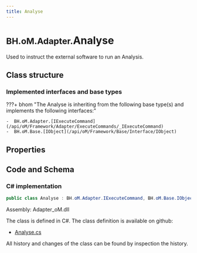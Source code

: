 ```yaml
---
title: Analyse
---
```


# <small>BH.oM.Adapter.</small>**Analyse**

Used to instruct the external software to run an Analysis.

## Class structure

### Implemented interfaces and base types

???+ bhom "The Analyse is inheriting from the following base type(s) and implements the following interfaces:"

    -  BH.oM.Adapter.[IExecuteCommand](/api/oM/Framework/Adapter/ExecuteCommands/_IExecuteCommand)
    -  BH.oM.Base.[IObject](/api/oM/Framework/Base/Interface/IObject)


## Properties

## Code and Schema

### C# implementation

``` C# title="C#"
public class Analyse : BH.oM.Adapter.IExecuteCommand, BH.oM.Base.IObject
```

Assembly: Adapter_oM.dll

The class is defined in C#. The class definition is available on github:

- [Analyse.cs](https://github.com/BHoM/BHoM_Adapter/blob/develop/Adapter_oM/ExecuteCommands\Analyse.cs)

All history and changes of the class can be found by inspection the history.
